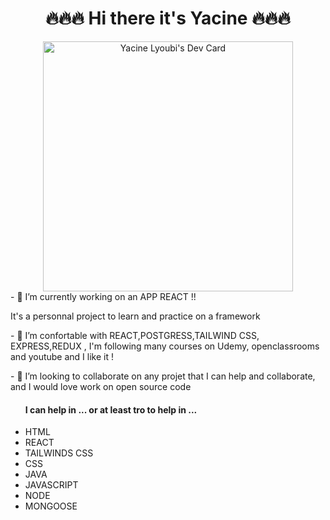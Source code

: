 ### <h1 align='center'>🔥🔥🔥 Hi there it's Yacine 🔥🔥🔥</h1>

<div align='center'>
      <a href="https://app.daily.dev/yacine_21"><img src="https://api.daily.dev/devcards/7a7698e5b6974529a4fbc5caa173756c.png?r=2mr" width="400" alt="Yacine Lyoubi's Dev Card"/></a>
</div>

<div>
      - 🔭 I’m currently working on an APP REACT  !!
      <p>It's a personnal project to learn and practice on a framework <p/>
           
</div>
<div>
      <p>- 🌱 I’m confortable with REACT,POSTGRESS,TAILWIND CSS, EXPRESS,REDUX , I'm following many courses on Udemy, openclassrooms and youtube and I like it !</p>      
</div>

<div>
      <p>- 👯 I’m looking to collaborate on any projet that I can help and collaborate, and I would love work on open source code</p>
      <ul>
            <h4>I can help in ... or at least tro to help in ...  </h4>
                  <li>HTML</li>
                  <li>REACT</li>
                  <li>TAILWINDS CSS</li>
                  <li>CSS</li>
                  <li>JAVA</li>
                  <li>JAVASCRIPT</li>
                  <li>NODE</li>
                  <li>MONGOOSE</li>
      </ul>
</div>



<!--
**yacine-21/yacine-21** is a ✨ _special_ ✨ repository because its `README.md` (this file) appears on your GitHub profile.

Here are some ideas to get you started:

- 🔭 I’m currently working on ...
- 🌱 I’m currently learning ...
- 👯 I’m looking to collaborate on ...
- 🤔 I’m looking for help with ...
- 💬 Ask me about ...
- 📫 How to reach me: ...
- 😄 Pronouns: ...
- ⚡ Fun fact: ...
-->

